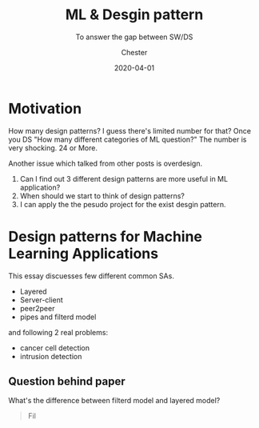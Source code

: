 ﻿---
layout:     post
title:      ML &  Desgin pattern
subtitle:   To answer the gap between SW/DS
date:       2020-04-01
author:    Chester
catalog: true
tags:
	-paper
---
# Motivation
How many design patterns? I guess there's limited number for that? Once you DS "How many different categories of ML question?" The number is very shocking. 24 or More.

Another issue which talked from other posts is  overdesign. 
1. Can I find out 3 different design patterns are more useful in ML application? 
2. When should we start to think of design patterns?
3. I can apply the the pesudo project for the exist desgin pattern. 

# Design patterns for Machine Learning Applications

This essay discuesses few different common SAs. 
-  Layered
- Server-client
- peer2peer
- pipes and filterd model

and following 2 real problems:
- cancer cell detection
- intrusion detection


## Question behind paper
What's the difference between filterd model and layered model?
> Fil
>
<!--stackedit_data:
eyJoaXN0b3J5IjpbLTgxNzczOTY3LC0yMDE2OTY0ODU0LDIxMj
gyNDQyLDIzNDQ4Nzc4MV19
-->